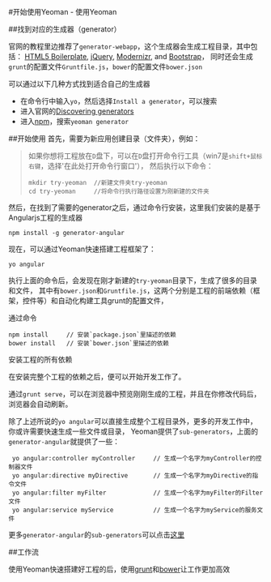 #开始使用Yeoman - 使用Yeoman

##找到对应的生成器（generator）

官网的教程里边推荐了`generator-webapp`，这个生成器会生成工程目录，其中包括：
[HTML5 Boilerplate](https://html5boilerplate.com/),
[jQuery](http://jquery.com/), 
[Modernizr](http://modernizr.com/), 
and [Bootstrap](http://twbs.github.io/bootstrap)，
同时还会生成`grunt`的配置文件`Gruntfile.js`，`bower`的配置文件`bower.json`


可以通过以下几种方式找到适合自己的生成器
* 在命令行中输入`yo`，然后选择`Install a generator`，可以搜索
* 进入官网的[Discovering generators](http://yeoman.io/generators/)
* 进入[npm](http://www.npmjs.org/)，搜索`yeoman generator`

##开始使用
首先，需要为新应用创建目录（文件夹），例如：

>  如果你想将工程放在`D`盘下，可以在`D`盘打开命令行工具（win7是`shift+鼠标右键`，选择'在此处打开命令行窗口'），
>   然后执行以下命令：  
>   ```
>  mkdir try-yeoman  //新建文件夹try-yeoman
>  cd try-yeoman     //将命令行执行路径设置为刚新建的文件夹
>  ```

然后，在找到了需要的generator之后，通过命令行安装，这里我们安装的是基于Angularjs工程的生成器

```
npm install -g generator-angular
```

现在，可以通过Yeoman快速搭建工程框架了：

```
yo angular
```

执行上面的命令后，会发现在刚才新建的`try-yeoman`目录下，生成了很多的目录和文件，
其中有`bower.json`和`Gruntfile.js`，这两个分别是工程的前端依赖（框架，控件等）和自动化构建工具grunt的配置文件，

通过命令

```
npm install     // 安装`package.json`里描述的依赖
bower install   // 安装`bower.json`里描述的依赖
```

安装工程的所有依赖

在安装完整个工程的依赖之后，便可以开始开发工作了。

通过`grunt serve`，可以在浏览器中预览刚刚生成的工程，并且在你修改代码后，浏览器会自动刷新。

除了上述所说的`yo angular`可以直接生成整个工程目录外，更多的开发工作中，你或许需要快速生成一些文件或目录，
Yeoman提供了`sub-generators`，上面的`generator-angular`就提供了一些：

```
 yo angular:controller myController     // 生成一个名字为myController的控制器文件
 yo angular:directive myDirective       // 生成一个名字为myDirective的指令文件
 yo angular:filter myFilter             // 生成一个名字为myFilter的Filter文件  
 yo angular:service myService           // 生成一个名字为myService的服务文件
```

更多`generator-angular`的`sub-generators`可以点击[这里](https://www.npmjs.com/package/generator-angular)

##工作流

使用Yeoman快速搭建好工程的后，使用[grunt](http://gruntjs.com/)和[bower](http://bower.io/)让工作更加高效




